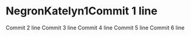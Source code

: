 # NegronKatelyn1Commit 1 line
Commit 2 line
Commit 3 line
Commit 4 line
Commit 5 line
Commit 6 line
